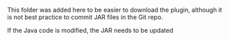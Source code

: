 This folder was added here to be easier to download the plugin, although it is not best practice to commit JAR files in the Git repo.

If the Java code is modified, the JAR needs to be updated
